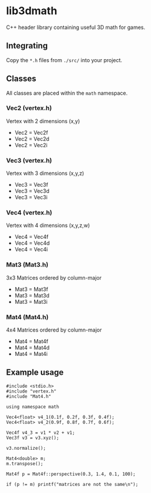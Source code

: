 # lib3dmath
C++ header library containing useful 3D math for games.

## Integrating
Copy the `*.h` files from `./src/` into your project.

## Classes
All classes are placed within the `math` namespace.

### Vec2 (vertex.h)
Vertex with 2 dimensions (x,y)
* Vec2<float> = Vec2f
* Vec2<double> = Vec2d
* Vec2<int> = Vec2i

### Vec3 (vertex.h)
Vertex with 3 dimensions (x,y,z)
* Vec3<float> = Vec3f
* Vec3<double> = Vec3d
* Vec3<int> = Vec3i

### Vec4 (vertex.h)
Vertex with 4 dimensions (x,y,z,w)
* Vec4<float> = Vec4f
* Vec4<double> = Vec4d
* Vec4<int> = Vec4i

### Mat3 (Mat3.h)
3x3 Matrices ordered by column-major
* Mat3<float> = Mat3f
* Mat3<double> = Mat3d
* Mat3<int> = Mat3i

### Mat4 (Mat4.h)
4x4 Matrices ordered by column-major
* Mat4<float> = Mat4f
* Mat4<double> = Mat4d
* Mat4<int> = Mat4i

## Example usage

```
#include <stdio.h>
#include "vertex.h"
#include "Mat4.h"

using namespace math

Vec4<float> v4_1(0.1f, 0.2f, 0.3f, 0.4f);
Vec4<float> v4_2(0.9f, 0.8f, 0.7f, 0.6f);

Vec4f v4_3 = v1 * v2 + v1;
Vec3f v3 = v3.xyz();

v3.normalize();

Mat4<double> m;
m.transpose();

Mat4f p = Mat4f::perspective(0.3, 1.4, 0.1, 100);

if (p != m) printf("matrices are not the same\n");
```

